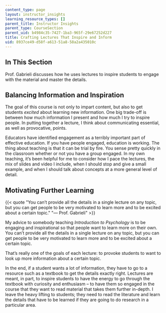 ```yaml
---
content_type: page
layout: instructor_insights
learning_resource_types: []
parent_title: Instructor Insights
parent_type: CourseSection
parent_uid: b4984c35-7427-1ba3-965f-29e67252d227
title: Crafting Lectures That Inspire and Inform
uid: 8937ce49-d58f-a613-51a8-58a2a435010c
---
```


In This Section
---------------

Prof. Gabrieli discusses how he uses lectures to inspire students to engage with the material and master the details.

Balancing Information and Inspiration
-------------------------------------

The goal of this course is not only to impart content, but also to get students _excited_ about learning new information. One big trade-off is between how much information I present and how much I try to inspire people. In putting together a lecture, I think about communicating essential, as well as provocative, points. 

Educators have identified engagement as a terribly important part of effective education. If you have people engaged, education is working. The thing about teaching is that it can be trial by fire. You sense pretty quickly in the classroom whether or not you have a group engaged. In my own teaching, it’s been helpful for me to consider how I pace the lectures, the mix of slides and video I include, when I should stop and give a small example, and when I should talk about concepts at a more general level of detail. 

Motivating Further Learning
---------------------------

{{< quote "You can’t provide all the details in a single lecture on any topic, but you can get people to be very motivated to learn more and to be excited about a certain topic." "— Prof. Gabrieli" >}}

My advice to somebody teaching _Introduction_ _to Psychology_ is to be engaging and inspirational so that people want to learn more on their own. You can’t provide all the details in a single lecture on any topic, but you can get people to be very motivated to learn more and to be excited about a certain topic.

That’s really one of the goals of each lecture: to provoke students to want to look up more information about a certain topic.

In the end, if a student wants a lot of information, they have to go to a resource such as a textbook to get the details exactly right. Lectures are meant, in part, to inspire students to have the energy to go through the textbook with curiosity and enthusiasm – to have them so engaged in the course that they want to read material that takes them further in-depth. I leave the heavy lifting to students; they need to read the literature and learn the details that have to be learned if they are going to do research in a particular area.
